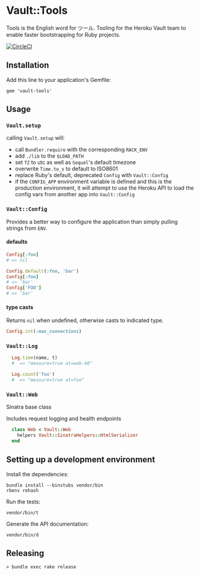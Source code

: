 # Vault::Tools

Tools is the English word for ツール.  Tooling for the Heroku Vault
team to enable faster bootstrapping for Ruby projects.

[![CircleCI](https://circleci.com/gh/heroku/vault-tools/tree/master.svg?style=shield&circle-token=39ec638ab252a4440ca919f9b09dc258b4459c58)](_https://circleci.com/gh/heroku/vault-tools/tree/master_)

## Installation

Add this line to your application's Gemfile:

    gem 'vault-tools'


## Usage

### `Vault.setup`

calling `Vault.setup` will:

- call `Bundler.require` with the corresponding `RACK_ENV`
- add `./lib` to the `$LOAD_PATH`
- set `TZ` to utc as well as `Sequel`'s default timezone
- overwrite `Time.to_s` to default to ISO8601
- replace Ruby's default, deprecated `Config` with `Vault::Config`
- if the `CONFIG_APP` environment variable is defined and this is
  the production environment, it will attempt to use the Heroku API
  to load the config vars from another app into `Vault::Config`

### `Vault::Config`

Provides a better way to configure the application than simply pulling
strings from `ENV`.

#### defaults

```ruby
Config[:foo]
# => nil

Config.default(:foo, 'bar')
Config[:foo]
# => 'bar'
Config['FOO']
# => 'bar'
```

#### type casts

Returns `nil` when undefined, otherwise casts to indicated type.

```ruby
Config.int(:max_connections)
```

### `Vault::Log`

```ruby
  Log.time(name, t)
  #  => "measure=true at=web-40"

  Log.count('foo')
  #  => "measure=true at=foo"
```

### `Vault::Web`

Sinatra base class

Includes request logging and health endpoints

```ruby
  class Web < Vault::Web
    helpers Vault::SinatraHelpers::HtmlSerializer
  end
```

## Setting up a development environment

Install the dependencies:

    bundle install --binstubs vendor/bin
    rbenv rehash

Run the tests:

    vendor/bin/t

Generate the API documentation:

    vendor/bin/d

## Releasing

    > bundle exec rake release
